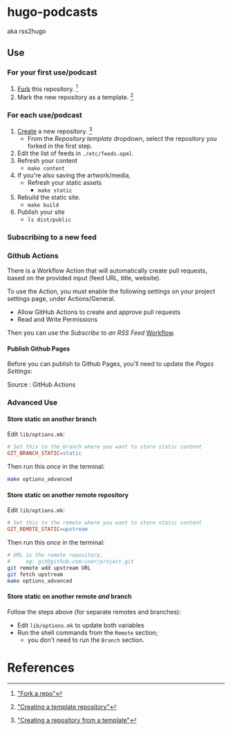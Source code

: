 # hugo-podcasts

aka rss2hugo

## Use

### For your first use/podcast

1.  [Fork](https://github.com/stvstnfrd/hugo-podcasts/fork)
    this repository.
    [^fork-a-repo]
2.  Mark the new repository as a template.
    [^create-template-repo]

### For each use/podcast

1.  [Create](https://github.com/new) a new repository.
    [^create-from-template]
    - From the _Repository template_ dropdown,
      select the repository you forked in the first step.
2.  Edit the list of feeds in `./etc/feeds.opml`.
3.  Refresh your content
    - `make content`
4.  If you're also saving the artwork/media,
    - Refresh your static assets
        - `make static`
5.  Rebuild the static site.
    - `make build`
6.  Publish your site
    - `ls dist/public`

### Subscribing to a new feed

### Github Actions

There is a Workflow Action that will automatically create pull requests,
based on the provided input (feed URL, title, website).

To use the Action, you must enable the following settings
on your project settings page, under Actions/General.

- Allow GitHub Actions to create and approve pull requests
- Read and Write Permissions

Then you can use the _Subscribe to an RSS Feed_
[Workflow](actions/workflows/subscribe.yml).

#### Publish Github Pages

Before you can publish to Github Pages,
you'll need to update the _Pages Settings_:

Source
: GitHub Actions


### Advanced Use

#### Store static on another branch

Edit `lib/options.mk`:

```Makefile
# Set this to the branch where you want to store static content
GIT_BRANCH_STATIC=static
```

Then run this _once_ in the terminal:

```sh
make options_advanced
```

#### Store static on another remote repository

Edit `lib/options.mk`:

```Makefile
# Set this to the remote where you want to store static content
GIT_REMOTE_STATIC=upstream
```

Then run this _once_ in the terminal:

```sh
# URL is the remote repository,
#     eg: git@github.com:user/project.git
git remote add upstream URL
git fetch upstream
make options_advanced
```

#### Store static on another remote _and_ branch

Follow the steps above (for separate remotes and branches):

- Edit `lib/options.mk` to update both variables
- Run the shell commands from the `Remote` section;
    - you don't need to run the `Branch` section.


# References

[^create-template-repo]: ["Creating a template repository"](https://docs.github.com/en/repositories/creating-and-managing-repositories/creating-a-template-repository)
[^fork-a-repo]: ["Fork a repo"](https://docs.github.com/en/get-started/quickstart/fork-a-repo)
[^create-from-template]: ["Creating a repository from a template"](https://docs.github.com/en/repositories/creating-and-managing-repositories/creating-a-repository-from-a-template)
